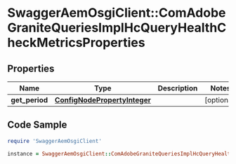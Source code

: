# SwaggerAemOsgiClient::ComAdobeGraniteQueriesImplHcQueryHealthCheckMetricsProperties

## Properties

Name | Type | Description | Notes
------------ | ------------- | ------------- | -------------
**get_period** | [**ConfigNodePropertyInteger**](ConfigNodePropertyInteger.md) |  | [optional] 

## Code Sample

```ruby
require 'SwaggerAemOsgiClient'

instance = SwaggerAemOsgiClient::ComAdobeGraniteQueriesImplHcQueryHealthCheckMetricsProperties.new(get_period: null)
```


